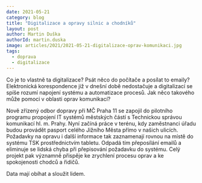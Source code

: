 ```yaml
---
date: 2021-05-21
category: blog
title: "Digitalizace a opravy silnic a chodníků"
layout: post
author: Martin Duška
authorId: martin.duska
image: articles/2021/2021-05-21-digitalizace-oprav-komunikaci.jpg
tags: 
  - doprava
  - digitalizace
---
```


Co je to vlastně ta digitalizace? Psát něco do počítače a posílat to emaily? Elektronická korespondence již v dnešní době nedostačuje a digitalizací se spíše rozumí napojení systému a automatizace procesů. Jak něco takového může pomoci v oblasti oprav komunikací?

Nově zřízený odbor dopravy při MČ Praha 11 se zapojil do pilotního programu propojení IT systémů městských částí s Technickou správou komunikací hl. m. Prahy. Nyní začíná práce v terénu, kdy zaměstnanci úřadu budou provádět pasport celého Jižního Města přímo v našich ulicích. Požadavky na opravu i další informace tak zaznamenají rovnou na místě do systému TSK prostřednictvím tabletu. Odpadá tím přeposílání emailů a eliminuje se lidská chyba při přepisování požadavku do systému. Celý projekt pak významně přispěje ke zrychlení procesu oprav a ke spokojenosti chodců a řidičů.

Data mají obíhat a sloužit lidem.
